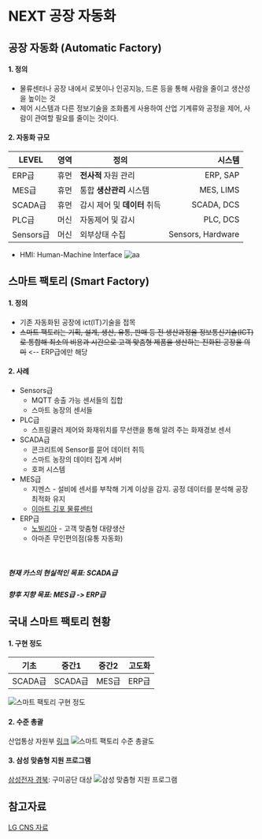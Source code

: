 # NEXT 공장 자동화
## 공장 자동화 (Automatic Factory)
#### 1. 정의
  - 물류센터나 공장 내에서 로봇이나 인공지능, 드론 등을 통해 사람을 줄이고 생산성을 높이는 것
  - 제어 시스템과 다른 정보기술을 조화롭게 사용하여 산업 기계류와 공정을 제어, 사람이 관여할 필요를 줄이는 것이다.
#### 2. 자동화 규모
LEVEL     | 영역     | 정의 | 시스템
--------| ------- | ----| -----:
ERP급 | 휴먼     | **전사적** 자원 관리   |  ERP, SAP
MES급 | 휴먼     | 통합 **생산관리** 시스템   |  MES, LIMS
SCADA급 | 휴먼   | 감시 제어 및 **데이터** 취득  | SCADA, DCS
PLC급 | 머신     | 자동제어 및 감시  | PLC, DCS  
Sensors급 | 머신 | 외부상태 수집  | Sensors, Hardware  

* HMI: Human-Machine Interface
  ![aa](http://www.addixa.net/wp-content/uploads/2012/11/Piramide_Ingles.png)

## 스마트 팩토리 (Smart Factory)
#### 1. 정의
  - 기존 자동화된 공장에 ict(IT)기술을 접목
  - ~~스마트 팩토리는 기획, 설계, 생산, 유통, 판매 등 전 생산과정을 정보통신기술(ICT)로 통합해 최소의 비용과 시간으로 고객 맞춤형 제품을 생산하는 진화된 공장을 의미~~ <-- ERP급에만 해당
#### 2. 사례
  - Sensors급
      - MQTT 송출 가능 센서들의 집합
      - 스마트 농장의 센서들
  - PLC급
      - 스프링쿨러 제어와 화재위치를 무선랜을 통해 알려 주는 화재경보 센서
  - SCADA급
      - 콘크리트에 Sensor를 묻어 데이터 취득
      - 스마트 농장의 데이터 집계 서버
      - 호퍼 시스템
  - MES급
      - 지멘스 - 설비에 센서를 부착해 기계 이상을 감지. 공정 데이터를 분석해 공장 최적화 유지
      - [이마트 김포 물류센터](http://clomag.co.kr/article/2616)
  - ERP급
      - [노빌리아](https://blog.naver.com/yuhyojong/221012478167) - 고객 맞춤형 대량생산
      - 아마존 무인편의점(유통 자동화)
<br />

##### 현재 카스의 현실적인 목표: SCADA급
##### 향후 지향 목표: MES급 -> ERP급

## 국내 스마트 팩토리 현황

#### 1. 구현 정도
기초  | 중간1     | 중간2 | 고도화
------| ------- | ----| -----:
SCADA급 | SCADA급 | MES급   |  ERP급
![스마트 팩토리 구현 정도](https://cdn.steemitimages.com/0x0/https://steemitimages.com/DQmeCadUKFHHDNZYEmzjGGFSJK6tacecqoFSWCGyByxGN5a/%EC%8A%A4%EB%A7%88%ED%8A%B8%20%EA%B3%B5%EC%9E%A5%20%EA%B5%AC%ED%98%84%20%EC%A0%95%EB%8F%84%20%EC%8A%A4%EB%A7%88%ED%8A%B8%EA%B3%B5%EC%9E%A5%EC%B6%94%EC%A7%84%EB%8B%A8%20%EA%B8%B0%EC%A4%80%20%EC%82%B0%EC%97%85%ED%86%B5%EC%83%81%EC%9E%90%EC%9B%90%EB%B6%80.png)

#### 2. 수준 총괄
산업통상 자원부 [링크](https://steemit.com/kr/@clutho/gj5bz-smart-factory)
![스마트 팩토리 수준 총괄도](https://steemitimages.com/DQmTVP51VrxxLSv2pfDSg4owPJYkvTYZAfr6KFT6in7GDwe/%EC%8A%A4%EB%A7%88%ED%8A%B8%20%ED%8C%A9%ED%86%A0%EB%A6%AC%20%EB%8B%A8%EA%B3%84%EB%B3%84%20%EC%88%98%EC%A4%80%20%EC%B4%9D%EA%B4%84%EB%8F%84.png)

#### 3. 삼성 맞춤형 지원 프로그램
[삼성전자 경북](https://news.samsung.com/kr/%EC%82%BC%EC%84%B1%EC%A0%84%EC%9E%90-%EB%8C%80%EA%B5%AC%EA%B2%BD%EB%B6%81-%EA%B2%BD%EC%A0%9C%EC%97%90-%EB%8F%9B-%EB%8B%AC%EB%8B%A4-%EC%A0%9C%EC%A1%B0-%ED%98%81%EC%8B%A0%EC%9C%BC%EB%A1%9C-%EC%B0%BD): 구미공단 대상
![삼성 맞춤형 지원 프로그램](https://news.samsung.com/kr/wp-content/uploads/2015/08/%EA%B2%BD%EB%B6%81%EC%8A%A4%EB%A7%88%ED%8A%B8%ED%8C%A9%ED%86%A0%EB%A6%AC_%ED%91%9C1.jpg)

## 참고자료
[LG CNS 자료](http://blog.lgcns.com/723)
